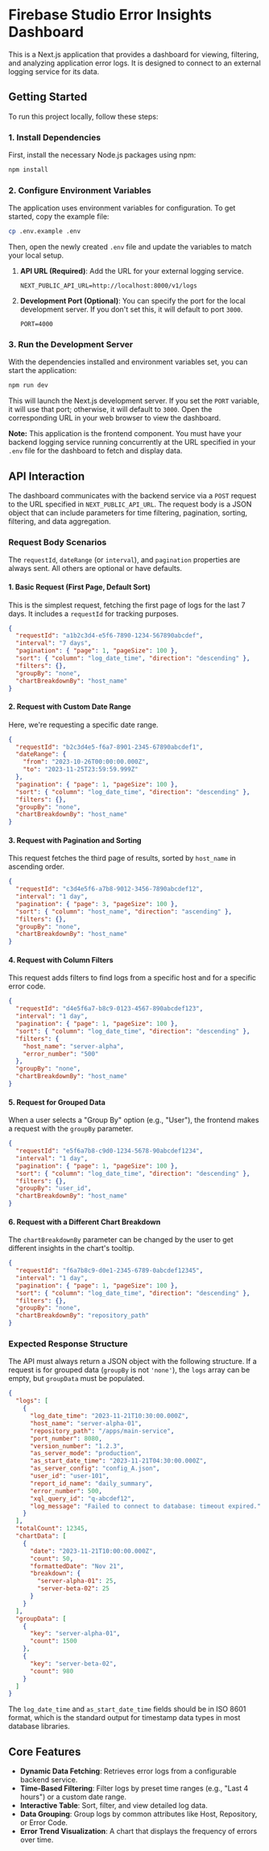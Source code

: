 # Firebase Studio Error Insights Dashboard

This is a Next.js application that provides a dashboard for viewing, filtering, and analyzing application error logs. It is designed to connect to an external logging service for its data.

## Getting Started

To run this project locally, follow these steps:

### 1. Install Dependencies

First, install the necessary Node.js packages using npm:

```bash
npm install
```

### 2. Configure Environment Variables

The application uses environment variables for configuration. To get started, copy the example file:

```bash
cp .env.example .env
```

Then, open the newly created `.env` file and update the variables to match your local setup.

1.  **API URL (Required)**: Add the URL for your external logging service.

    ```env
    NEXT_PUBLIC_API_URL=http://localhost:8000/v1/logs
    ```

2.  **Development Port (Optional)**: You can specify the port for the local development server. If you don't set this, it will default to port `3000`.

    ```env
    PORT=4000
    ```

### 3. Run the Development Server

With the dependencies installed and environment variables set, you can start the application:

```bash
npm run dev
```

This will launch the Next.js development server. If you set the `PORT` variable, it will use that port; otherwise, it will default to `3000`. Open the corresponding URL in your web browser to view the dashboard.

**Note:** This application is the frontend component. You must have your backend logging service running concurrently at the URL specified in your `.env` file for the dashboard to fetch and display data.

## API Interaction

The dashboard communicates with the backend service via a `POST` request to the URL specified in `NEXT_PUBLIC_API_URL`. The request body is a JSON object that can include parameters for time filtering, pagination, sorting, filtering, and data aggregation.

### Request Body Scenarios

The `requestId`, `dateRange` (or `interval`), and `pagination` properties are always sent. All others are optional or have defaults.

#### 1. Basic Request (First Page, Default Sort)
This is the simplest request, fetching the first page of logs for the last 7 days. It includes a `requestId` for tracking purposes.

```json
{
  "requestId": "a1b2c3d4-e5f6-7890-1234-567890abcdef",
  "interval": "7 days",
  "pagination": { "page": 1, "pageSize": 100 },
  "sort": { "column": "log_date_time", "direction": "descending" },
  "filters": {},
  "groupBy": "none",
  "chartBreakdownBy": "host_name"
}
```

#### 2. Request with Custom Date Range
Here, we're requesting a specific date range.

```json
{
  "requestId": "b2c3d4e5-f6a7-8901-2345-67890abcdef1",
  "dateRange": {
    "from": "2023-10-26T00:00:00.000Z",
    "to": "2023-11-25T23:59:59.999Z"
  },
  "pagination": { "page": 1, "pageSize": 100 },
  "sort": { "column": "log_date_time", "direction": "descending" },
  "filters": {},
  "groupBy": "none",
  "chartBreakdownBy": "host_name"
}
```

#### 3. Request with Pagination and Sorting
This request fetches the third page of results, sorted by `host_name` in ascending order.

```json
{
  "requestId": "c3d4e5f6-a7b8-9012-3456-7890abcdef12",
  "interval": "1 day",
  "pagination": { "page": 3, "pageSize": 100 },
  "sort": { "column": "host_name", "direction": "ascending" },
  "filters": {},
  "groupBy": "none",
  "chartBreakdownBy": "host_name"
}
```

#### 4. Request with Column Filters
This request adds filters to find logs from a specific host and for a specific error code.

```json
{
  "requestId": "d4e5f6a7-b8c9-0123-4567-890abcdef123",
  "interval": "1 day",
  "pagination": { "page": 1, "pageSize": 100 },
  "sort": { "column": "log_date_time", "direction": "descending" },
  "filters": {
    "host_name": "server-alpha",
    "error_number": "500"
  },
  "groupBy": "none",
  "chartBreakdownBy": "host_name"
}
```

#### 5. Request for Grouped Data
When a user selects a "Group By" option (e.g., "User"), the frontend makes a request with the `groupBy` parameter.

```json
{
  "requestId": "e5f6a7b8-c9d0-1234-5678-90abcdef1234",
  "interval": "1 day",
  "pagination": { "page": 1, "pageSize": 100 },
  "sort": { "column": "log_date_time", "direction": "descending" },
  "filters": {},
  "groupBy": "user_id",
  "chartBreakdownBy": "host_name"
}
```

#### 6. Request with a Different Chart Breakdown
The `chartBreakdownBy` parameter can be changed by the user to get different insights in the chart's tooltip.

```json
{
  "requestId": "f6a7b8c9-d0e1-2345-6789-0abcdef12345",
  "interval": "1 day",
  "pagination": { "page": 1, "pageSize": 100 },
  "sort": { "column": "log_date_time", "direction": "descending" },
  "filters": {},
  "groupBy": "none",
  "chartBreakdownBy": "repository_path"
}
```

### Expected Response Structure

The API must always return a JSON object with the following structure. If a request is for grouped data (`groupBy` is not `'none'`), the `logs` array can be empty, but `groupData` must be populated.

```json
{
  "logs": [
    {
      "log_date_time": "2023-11-21T10:30:00.000Z",
      "host_name": "server-alpha-01",
      "repository_path": "/apps/main-service",
      "port_number": 8080,
      "version_number": "1.2.3",
      "as_server_mode": "production",
      "as_start_date_time": "2023-11-21T04:30:00.000Z",
      "as_server_config": "config_A.json",
      "user_id": "user-101",
      "report_id_name": "daily_summary",
      "error_number": 500,
      "xql_query_id": "q-abcdef12",
      "log_message": "Failed to connect to database: timeout expired."
    }
  ],
  "totalCount": 12345,
  "chartData": [
    {
      "date": "2023-11-21T10:00:00.000Z",
      "count": 50,
      "formattedDate": "Nov 21",
      "breakdown": {
        "server-alpha-01": 25,
        "server-beta-02": 25
      }
    }
  ],
  "groupData": [
    {
      "key": "server-alpha-01",
      "count": 1500
    },
    {
      "key": "server-beta-02",
      "count": 980
    }
  ]
}
```
The `log_date_time` and `as_start_date_time` fields should be in ISO 8601 format, which is the standard output for timestamp data types in most database libraries.

## Core Features

*   **Dynamic Data Fetching**: Retrieves error logs from a configurable backend service.
*   **Time-Based Filtering**: Filter logs by preset time ranges (e.g., "Last 4 hours") or a custom date range.
*   **Interactive Table**: Sort, filter, and view detailed log data.
*   **Data Grouping**: Group logs by common attributes like Host, Repository, or Error Code.
*   **Error Trend Visualization**: A chart that displays the frequency of errors over time.
